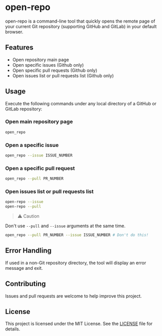 # open-repo

open-repo is a command-line tool that quickly opens the remote page of your current Git repository (supporting GitHub and GitLab) in your default browser.

## Features

- Open repository main page
- Open specific issues (Github only)
- Open specific pull requests (Github only)
- Open issues list or pull requests list (Github only)


## Usage

Execute the following commands under any local directory of a GitHub or GitLab repository:

### Open main repository page

```bash
open_repo
```

### Open a specific issue

```bash
open_repo --issue ISSUE_NUMBER
```

### Open a specific pull request

```bash
open_repo --pull PR_NUMBER
```

### Open issues list or pull requests list

```bash
open-repo --issue
open-repo --pull
```

> ⚠️  Caution

Don't use `--pull` and `--issue` arguments at the same time.

```bash
open_repo --pull PR_NUMBER --issue ISSUE_NUMBER # Don't do this!
```

## Error Handling

If used in a non-Git repository directory, the tool will display an error message and exit.


## Contributing

Issues and pull requests are welcome to help improve this project.


## License

This project is licensed under the MIT License. See the [LICENSE](LICENSE) file for details.
